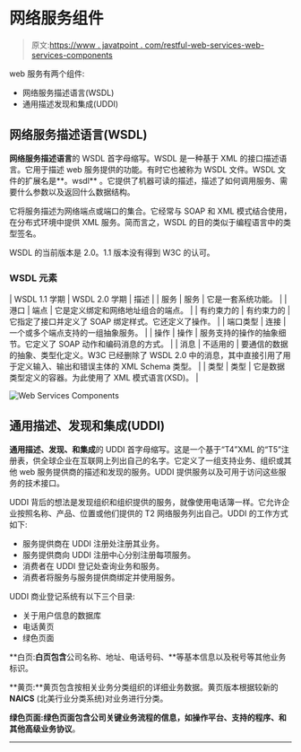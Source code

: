 # 网络服务组件

> 原文:[https://www . javatpoint . com/restful-web-services-web-services-components](https://www.javatpoint.com/restful-web-services-web-services-components)

web 服务有两个组件:

*   网络服务描述语言(WSDL)
*   通用描述发现和集成(UDDI)

## 网络服务描述语言(WSDL)

**网络服务描述语言**的 WSDL 首字母缩写。WSDL 是一种基于 XML 的接口描述语言。它用于描述 web 服务提供的功能。有时它也被称为 WSDL 文件。WSDL 文件的扩展名是**。wsdl** 。它提供了机器可读的描述，描述了如何调用服务、需要什么参数以及返回什么数据结构。

它将服务描述为网络端点或端口的集合。它经常与 SOAP 和 XML 模式结合使用，在分布式环境中提供 XML 服务。简而言之，WSDL 的目的类似于编程语言中的类型签名。

WSDL 的当前版本是 2.0。1.1 版本没有得到 W3C 的认可。

### WSDL 元素

| WSDL 1.1 学期 | WSDL 2.0 学期 | 描述 |
| 服务 | 服务 | 它是一套系统功能。 |
| 港口 | 端点 | 它是定义绑定和网络地址组合的端点。 |
| 有约束力的 | 有约束力的 | 它指定了接口并定义了 SOAP 绑定样式。它还定义了操作。 |
| 端口类型 | 连接 | 一个或多个端点支持的一组抽象服务。 |
| 操作 | 操作 | 服务支持的操作的抽象细节。它定义了 SOAP 动作和编码消息的方式。 |
| 消息 | 不适用的 | 要通信的数据的抽象、类型化定义。W3C 已经删除了 WSDL 2.0 中的消息，其中直接引用了用于定义输入、输出和错误主体的 XML Schema 类型。 |
| 类型 | 类型 | 它是数据类型定义的容器。为此使用了 XML 模式语言(XSD)。 |

![Web Services Components](../Images/8ddeddd5e9eadbe34768d6ca4f7f53cc.png)

## 通用描述、发现和集成(UDDI)

**通用描述、发现、**和**集成**的 UDDI 首字母缩写。这是一个基于“T4”XML 的“T5”注册表，供全球企业在互联网上列出自己的名字。它定义了一组支持业务、组织或其他 web 服务提供商的描述和发现的服务。UDDI 提供服务以及可用于访问这些服务的技术接口。

UDDI 背后的想法是发现组织和组织提供的服务，就像使用电话簿一样。它允许企业按照名称、产品、位置或他们提供的 T2 网络服务列出自己。UDDI 的工作方式如下:

*   服务提供商在 UDDI 注册处注册其业务。
*   服务提供商向 UDDI 注册中心分别注册每项服务。
*   消费者在 UDDI 登记处查询业务和服务。
*   消费者将服务与服务提供商绑定并使用服务。

UDDI 商业登记系统有以下三个目录:

*   关于用户信息的数据库
*   电话黄页
*   绿色页面

**白页:**白页包含**公司名称、地址、电话号码、**等基本信息以及税号等其他业务标识。

**黄页:**黄页包含按相关业务分类组织的详细业务数据。黄页版本根据较新的 **NAICS** (北美行业分类系统)对业务进行分类。

**绿色页面:**绿色页面包含公司关键业务流程的信息，如**操作平台、支持的程序、**和**其他高级业务协议**。

* * *